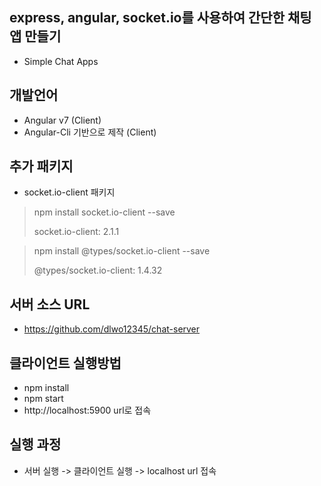 ## express, angular, socket.io를 사용하여 간단한 채팅 앱 만들기

- Simple Chat Apps



## 개발언어

- Angular v7 (Client)
- Angular-Cli 기반으로 제작 (Client)



## 추가 패키지

- socket.io-client 패키지

> npm install socket.io-client --save
>
> socket.io-client: 2.1.1

> npm install @types/socket.io-client --save
>
> @types/socket.io-client: 1.4.32



## 서버 소스 URL
- https://github.com/dlwo12345/chat-server 



## 클라이언트 실행방법
- npm install
- npm start
- http://localhost:5900 url로 접속



## 실행 과정
- 서버 실행 -> 클라이언트 실행 -> localhost url 접속
